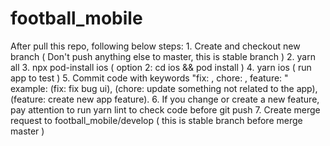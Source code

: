 # football_mobile
After pull this repo, following below steps:
	1. Create and checkout new branch ( Don't push anything else to master, this is stable branch )
 	2. yarn all
	3. npx pod-install ios ( option 2: cd ios && pod install )
	4. yarn ios ( run app to test )
	5. Commit code with keywords "fix: , chore: , feature: "
		example: (fix: fix bug ui), (chore: update something not related to the app), (feature: create new app feature). 
	6. If you change or create a new feature, pay attention to run yarn lint to check code before git push 
	7. Create merge request to football_mobile/develop ( this is stable branch before merge master )
